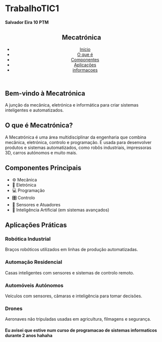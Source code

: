 # TrabalhoTIC1
<!DOCTYPE html>
<html lang="pt">
<head>
  <meta charset="UTF-8" />
  <meta name="viewport" content="width=device-width, initial-scale=1.0" />
  <title>Mecatrónica - Início</title>
  <h4 class="text-xl font-bold mb-2">Salvador Eira 10 PTM </h4>
</head>
<body class="bg-gray-100 text-gray-800">

  <!-- Navbar -->
  <header class="bg-blue-900 text-white p-4">
    <nav class="container mx-auto flex justify-between items-center">
      <h1 class="text-xl font-bold">Mecatrónica</h1>
      <ul class="flex space-x-6">
        <li><a href="#inicio" class="hover:underline">Início</a></li>
        <li><a href="#sobre" class="hover:underline">O que é</a></li>
        <li><a href="#componentes" class="hover:underline">Componentes</a></li>
        <li><a href="#aplicacoes" class="hover:underline">Aplicações</a></li>
        <li><a href="#informacoes" class="hover:underline">informacoes</a></li>
      </ul>
    </nav>
  </header>

  <!-- Início -->
  <section id="inicio" class="bg-white py-16 text-center">
    <h2 class="text-4xl font-bold mb-4">Bem-vindo à Mecatrónica</h2>
    <p class="text-lg max-w-2xl mx-auto">A junção da mecânica, eletrónica e informática para criar sistemas inteligentes e automatizados.</p>
  </section>

  <!-- O que é Mecatrónica -->
  <section id="sobre" class="py-16 bg-gray-100">
    <div class="container mx-auto px-4">
      <h2 class="text-3xl font-semibold mb-6">O que é Mecatrónica?</h2>
      <p class="text-lg leading-relaxed">
        A Mecatrónica é uma área multidisciplinar da engenharia que combina mecânica, eletrónica, controlo e programação. É usada para desenvolver produtos e sistemas automatizados, como robôs industriais, impressoras 3D, carros autónomos e muito mais.
      </p>
    </div>
  </section>

  <!-- Componentes da Mecatrónica -->
  <section id="componentes" class="py-16 bg-white">
    <div class="container mx-auto px-4">
      <h2 class="text-3xl font-semibold mb-6">Componentes Principais</h2>
      <ul class="grid md:grid-cols-2 lg:grid-cols-3 gap-6">
        <li class="bg-blue-100 p-4 rounded-xl shadow">⚙️ Mecânica</li>
        <li class="bg-blue-100 p-4 rounded-xl shadow">🔌 Eletrónica</li>
        <li class="bg-blue-100 p-4 rounded-xl shadow">💻 Programação</li>
        <li class="bg-blue-100 p-4 rounded-xl shadow">🎛️ Controlo</li>
        <li class="bg-blue-100 p-4 rounded-xl shadow">📡 Sensores e Atuadores</li>
        <li class="bg-blue-100 p-4 rounded-xl shadow">🤖 Inteligência Artificial (em sistemas avançados)</li>
      </ul>
    </div>
  </section>

  <!-- Aplicações Práticas -->
  <section id="aplicacoes" class="py-16 bg-gray-100">
    <div class="container mx-auto px-4">
      <h2 class="text-3xl font-semibold mb-6">Aplicações Práticas</h2>
      <div class="grid md:grid-cols-2 gap-6">
        <div class="bg-white p-6 rounded-xl shadow">
          <h3 class="text-xl font-bold mb-2">Robótica Industrial</h3>
          <p>Braços robóticos utilizados em linhas de produção automatizadas.</p>
        </div>
        <div class="bg-white p-6 rounded-xl shadow">
          <h3 class="text-xl font-bold mb-2">Automação Residencial</h3>
          <p>Casas inteligentes com sensores e sistemas de controlo remoto.</p>
        </div>
        <div class="bg-white p-6 rounded-xl shadow">
          <h3 class="text-xl font-bold mb-2">Automóveis Autónomos</h3>
          <p>Veículos com sensores, câmaras e inteligência para tomar decisões.</p>
        </div>
        <div class="bg-white p-6 rounded-xl shadow">
          <h3 class="text-xl font-bold mb-2">Drones</h3>
          <p>Aeronaves não tripuladas usadas em agricultura, filmagens e segurança.</p>
        </div>
      </div>
    </div>
  </section>

<h4 class="text-xl font-bold mb-2">Eu avisei que estive num curso de programacao de sistemas informaticos durante 2 anos hahaha </h4>

</body>
</html>

